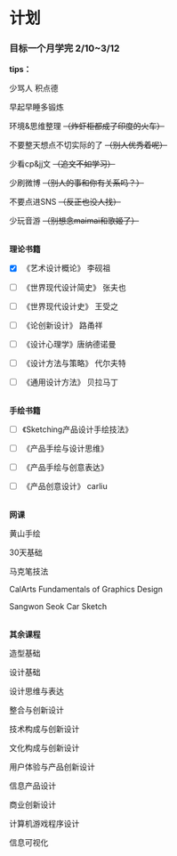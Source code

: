 # 计划
### 目标一个月学完  2/10~3/12

**tips：**

少骂人 积点德

早起早睡多锻炼

环境&思维整理 ~~（炸虾柜都成了印度的火车）~~

不要整天想点不切实际的了 ~~（别人优秀着呢）~~

少看cp&jj文 ~~（追文不如学习）~~

少刷微博 ~~（别人的事和你有关系吗？）~~

不要点进SNS ~~（反正也没人找）~~

少玩音游 ~~（别想念maimai和歌姬了）~~
<br/><br/>

**理论书籍**

- [x] 《艺术设计概论》 李砚祖

- [ ] 《世界现代设计简史》 张夫也

- [ ] 《世界现代设计史》 王受之

- [ ] 《论创新设计》 路甬祥

- [ ] 《设计心理学》唐纳德诺曼

- [ ] 《设计方法与策略》 代尔夫特

- [ ] 《通用设计方法》 贝拉马丁
<br/><br/>

**手绘书籍**

- [ ] 《Sketching产品设计手绘技法》

- [ ] 《产品手绘与设计思维》

- [ ] 《产品手绘与创意表达》

- [ ] 《产品创意设计》 carliu
<br/><br/>

**网课**

黄山手绘

30天基础

马克笔技法

CalArts Fundamentals of Graphics Design

Sangwon Seok Car Sketch
<br/><br/>

**其余课程**

造型基础

设计基础

设计思维与表达

整合与创新设计

技术构成与创新设计

文化构成与创新设计

用户体验与产品创新设计

信息产品设计

商业创新设计

计算机游戏程序设计

信息可视化
